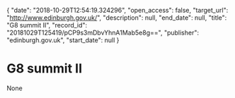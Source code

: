 {
  "date": "2018-10-29T12:54:19.324296", 
  "open_access": false, 
  "target_url": "http://www.edinburgh.gov.uk/", 
  "description": null, 
  "end_date": null, 
  "title": "G8 summit II", 
  "record_id": "20181029T125419/pCP9s3mDbvYhnA1Mab5e8g==", 
  "publisher": "edinburgh.gov.uk", 
  "start_date": null
}

# G8 summit II

None